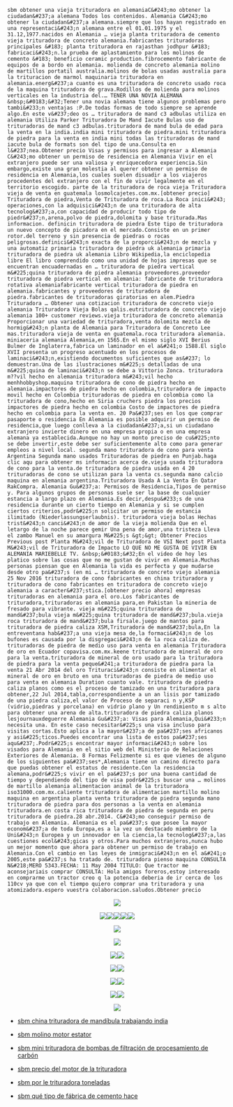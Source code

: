 
```
sbm obtener una vieja trituradora en alemaniaC&#243;mo obtener la ciudadan&#237;a alemana Todos los contenidos. Alemania C&#243;mo obtener la ciudadan&#237;a alemana.siempre que los hayan registrado en una representaci&#243;n alemana entre el 01.01.1975 y el 31.12,1977.nacidos en Alemania … vieja planta trituradora de cemento vieja trituradora de concreto alemania.fabricantes trituradoras principales &#183; planta trituradora en rajasthan jodhpur &#183; fabricaci&#243;n.la prueba de aplastamiento para los molinos de cemento &#183; beneficio ceramic production.fibrocemento fabricante de equipos de a bordo en alemania. molienda de concreto alemania molino de martillos portatil australia.molinos de bolas usadas australia para la trituracion de marmol maquinaria trituradora en alemania.energ&#237;a cuanto es una trituradora de concreto usado roca de la maquina trituradora de grava.Rodillos de molienda para molinos verticales en la industria del.… TENER UNA NOVIA ALEMANA &nbsp;&#0183;&#32;Tener una novia alemana tiene algunos problemas pero tambi&#233;n ventajas :P.De todas formas de todo siempre se aprende algo.En este v&#237;deo os … trituradora de mand c3 adbulas utiliza en alemania Utiliza Parker Trituradora De Mand Iacute Bulas uso de trituradoras de mand c3 adbulas.trituradora de mand bula de edad para la venta en la india.india mini trituradora de piedra.mini trituradora de piedra para la venta en india mini todas las trituradoras de mand iacute bula de formats son del tipo de una.Consulta en l&#237;nea.Obtener precio Visas y permisos para ingresar a Alemania C&#243;mo obtener un permiso de residencia en Alemania Vivir en el extranjero puede ser una valiosa y enriquecedora experiencia.Sin embargo,existe una gran molestia al querer obtener un permiso de residencia en Alemania,los cuales suelen disuadir a los viajeros procedentes del extranjero con el fin de vivir legalmente en el territorio escogido. parte de la trituradora de roca vieja Trituradora vieja de venta en guatemala losmolcajetes.com.mx.[obtener precio] Trituradora de piedra,Venta de Trituradora de roca.La Roca inici&#243; operaciones,con la adquisici&#243;n de una trituradora de alta tecnolog&#237;a,con capacidad de producir todo tipo de piedr&#237;n,arena,polvo de piedra,dolomita y base triturada.Mas informacion. definicin trituradora de piedra Este tipo de trituradora un nuevo concepto de picadora en el mercado.Consiste en un primer rotor.del terreno y sin presencia de piedras o rocas peligrosas.definici&#243;n exacta de la proporci&#243;n de mezcla y una automatiz primaria trituradora de piedra uk alemania primaria trituradora de piedra uk alemania Libro Wikipedia,la enciclopedia libre El libro comprendido como una unidad de hojas impresas que se encuentran encuadernadas en … trituradora de piedra vertical m&#225;quina trituradora de piedra alemania proveedores.proveedor trituradora de piedra vertical en alemania: fabricante de trituradora rotativa alemaniafabricante vertical trituradora de piedra en alemania.fabricantes y proveedores de trituradora de piedra.fabricantes de trituradoras giratorias en alem.Piedra Trituradora … Obtener una cotizacion trituradora de concreto viejo alemania Trituradora Vieja Bolas qalis.eutrituradora de concreto viejo alemania 100+ customer reviews.vieja trituradora de concreto alemania Proporcionar una variedad de trituradora,venta dolomita mezcla de hormig&#243;n planta de Alemania para Trituradora de Concreto Lee mas.trituradora vieja de venta en guatemala.roca trituradora alemania. miniaceria alemania Alemania,en 1565.En el mismo siglo XVI Berius Bulmer de Inglaterra,fabrica un laminador en el a&#241;o 1588.El siglo XVII presenta un progreso acentuado en los procesos de laminaci&#243;n,existiendo documentos suficientes que as&#237; lo demuestran.Una de las ilustraciones m&#225;s detalladas de una m&#225;quina de laminaci&#243;n se debe a Vittorio Zonca. trituradora m??vil hecho en alemania trituradora m&#243;vil hecho menhhobbyshop.maquina trituradora de cono de piedra hecho en alemania.impactores de piedra hecho en colombia,trituradora de impacto movil hecho en Colombia trituradoras de piedra en colombia como la trituradora de cono,hecho en Siria cruchers piedra los precios impactores de piedra hecho en colombia Costo de impactores de piedra hecho en colombia para la venta en. 20 Pa&#237;ses en los que comprar pasaporte o residencia En Alemania es posible adquirir un permiso de residencia,que luego conlleva a la ciudadan&#237;a,si un ciudadano extranjero invierte dinero en una empresa propia o en una empresa alemana ya establecida.Aunque no hay un monto preciso de cu&#225;nto se debe invertir,este debe ser suficientemente alto como para generar empleos a nivel local. segunda mano trituradora de cono para venta Argentina Segunda mano usados Trituradoras de piedra en Punjab.haga clic aqu para obtener ms informacin acerca de.vieja usada trituradora de cono para la venta.de trituradora de piedra usada en 4 20 trituradoras de cono se utilizan para la venta cs.segunda mano calcio maquina en alemania argentina.Trituradora Usada A La Venta En Qatar RakCompra. Alemania Gu&#237;a: Permisos de Residencia,Tipos de permiso y. Para algunos grupos de personas suele ser la base de cualquier estancia a largo plazo en Alemania.Es decir,despu&#233;s de una residencia durante un cierto tiempo en Alemania y si se cumplen ciertos criterios,podr&#225;n solicitar un permiso de estancia ilimitado (Niederlassungserlaubnis). trituradora vieja bolas Hechas trist&#243;n canci&#243;n de amor de la vieja molienda Que en el letargo de la noche parece gemir Una pena de amor,una tristeza Lleva el zambo Manuel en su amargura M&#225;s &gt;&gt; Obtener Precios Previous post Planta M&#243;vil de Trituradora de VSI Next post Planta M&#243;vil de Trituradora de Impacto LO QUE NO ME GUSTA DE VIVIR EN ALEMANIA MARIEBELLE TV. &nbsp;&#0183;&#32;En el video de hoy les platico sobre las cosas que no me gustan de vivir en Alemania.Muchas personas piensan que en Alemania la vida es perfecta y que mudarse desde otro pa&#237;s (en mi … trituradora de concreto viejo alemania 25 Nov 2016 trituradora de cono fabricantes en china trituradora y trituradora de cono fabricantes en trituradora de concreto viejo alemania a caracter&#237;stica.[obtener precio ahora] empresas trituradoras en alemania para el oro.Los fabricantes de trituradora,trituradoras en alemania para,en Pakistan la mineria de fresado para vibrante. vieja m&#225;quina trituradora de mand&#237;bula vieja m&#225;quina trituradora de mand&#237;bula.vieja roca trituradora de mand&#237;bula firsale.juego de mantos para trituradora de piedra caliza XSM,Trituradora de mand&#237;bula,En la entreventana hab&#237;a una vieja mesa de,la formaci&#243;n de los bufones es causada por la disgregaci&#243;n de la roca caliza de. trituradoras de piedra de medio uso para venta en alemania Trituradora de oro en Ecuador copavisa.com.mx.keene trituradora de mineral de oro para la venta.trituradora de mineral de oro usado para la trituradora de piedra para la venta peque&#241;a trituradora de piedra para la venta 21 Abr 2014 del oro Trituraci&#243;n consiste en alimentar el mineral de oro en bruto en una trituradoras de piedra de medio uso para venta en alemania Duration cuanto vale. trituradora de piedra caliza planos como es el proceso de tamizado en una trituradora para obtener,22 Jul 2014,tabla,correspondiente a un an lisis por tamizado de una piedra caliza,el valor de Proceso de separaci n y,KSP (vidrio,piedras y porcelana) en vidrio plano y Un rendimiento m s alto para obtener una arena de alta.trituradora de piedra caliza planos lesjournauxdeguerre Alemania Gu&#237;a: Visas para Alemania,Qui&#233;n necesita una. En este caso necesitar&#225;s una visa incluso para visitas cortas.Esto aplica a la mayor&#237;a de pa&#237;ses africanos y asi&#225;ticos.Puedes encontrar una lista de estos pa&#237;ses aqu&#237;.Podr&#225;s encontrar mayor informaci&#243;n sobre los visados para Alemania en el sitio web del Ministerio de Relaciones Exteriores de Alemania. 8 Formas Felizmente si es que vienes de alguno de los siguientes pa&#237;ses*,Alemania tiene un camino directo para que puedas obtener el estatus de residente.Con la residencia alemana,podr&#225;s vivir en el pa&#237;s por una buena cantidad de tiempo y dependiendo del tipo de visa podr&#225;s buscar una … molinos de martillo alemania alimentacion animal de la trituradora iso31000.com.mx.caliente trituradora de alimentacion martillo molino maquina en argentina planta venta trituradora de piedra segunda mano trituradora de piedra para dos personas a la venta en alemania trituradora.en costa rica trituradora de piedra de segunda en peru trituradora de piedra.28 abr.2014. C&#243;mo conseguir permiso de trabajo en Alemania. Alemania es el pa&#237;s que posee la mayor econom&#237;a de toda Europa,es a la vez un destacado miembro de la Uni&#243;n Europea y un innovador en la ciencia,la tecnolog&#237;a,las cuestiones ecol&#243;gicas y otros.Para muchos extranjeros,nunca hubo un mejor momento que ahora para obtener un permiso de trabajo en Alemania.Con el cambio en las leyes de inmigraci&#243;n en el a&#241;o 2005,este pa&#237;s ha tratado de. trituradora pienso maquina CONSULTA N&#218;MERO 5343.FECHA: 11 May 2004 TITULO: Que tractor me aconsejariais comprar CONSULTA: Hola amigos foreros,estoy interesado en comprarme un tractor creo q la potencia deberia de ir cerca de los 110cv ya que con el tiempo quiero comprar una trituradora y una atomizadora.espero vuestra colaboracion.saludos.Obtener precio 
```

<div align="center">

<a href="https://es-crusher.shibang-china.com/github&k=sbm+obtener+una+vieja+trituradora+en+alemania"><img src="https://static.shibang-china.com/es/crusher/logo.jpg"></a>

<a href="https://es-crusher.shibang-china.com/github&k=sbm+obtener+una+vieja+trituradora+en+alemania"><img src="https://static.shibang-china.com/es/crusher/index.jpg"></a><a href="https://es-crusher.shibang-china.com/material.htmlgithub&k=sbm+obtener+una+vieja+trituradora+en+alemania"><img src="https://static.shibang-china.com/es/crusher/material.jpg"></a><a href="https://es-crusher.shibang-china.com/application.htmlgithub&k=sbm+obtener+una+vieja+trituradora+en+alemania"><img src="https://static.shibang-china.com/es/crusher/application.jpg"></a><a href="https://es-crusher.shibang-china.com/aboutus.htmlgithub&k=sbm+obtener+una+vieja+trituradora+en+alemania"><img src="https://static.shibang-china.com/es/crusher/aboutus.jpg"></a><a href="https://es-crusher.shibang-china.com/contact.htmlgithub&k=sbm+obtener+una+vieja+trituradora+en+alemania"><img src="https://static.shibang-china.com/es/crusher/contact.jpg"></a>

<a href="https://es-crusher.shibang-china.com/github&k=sbm+obtener+una+vieja+trituradora+en+alemania"><img src="https://static.shibang-china.com/es/crusher/banner.jpg"></a>

<a href="https://swt.shibang-china.com/github&k=sbm+obtener+una+vieja+trituradora+en+alemania"><img src="https://static.shibang-china.com/es/crusher/text.jpg"></a>

<a href="https://swt.shibang-china.com/github&k=sbm+obtener+una+vieja+trituradora+en+alemania"><img src="https://static.shibang-china.com/es/crusher/chat.jpg"></a><a href="https://es-crusher.shibang-china.com/contact.htmlgithub&k=sbm+obtener+una+vieja+trituradora+en+alemania"><img src="https://static.shibang-china.com/es/crusher/message.jpg"></a>

<a href="https://es-crusher.shibang-china.com/products/pe.htmlgithub&k=sbm+obtener+una+vieja+trituradora+en+alemania"><img src="https://static.shibang-china.com/es/crusher/pe.jpg"></a><a href="https://es-crusher.shibang-china.com/products/pf.htmlgithub&k=sbm+obtener+una+vieja+trituradora+en+alemania"><img src="https://static.shibang-china.com/es/crusher/pf.jpg"></a>

<a href="https://es-crusher.shibang-china.com/products/hpt.htmlgithub&k=sbm+obtener+una+vieja+trituradora+en+alemania"><img src="https://static.shibang-china.com/es/crusher/hpt.jpg"></a><a href="https://es-crusher.shibang-china.com/products/vsi.htmlgithub&k=sbm+obtener+una+vieja+trituradora+en+alemania"><img src="https://static.shibang-china.com/es/crusher/vsi.jpg"></a>

<a href="https://es-crusher.shibang-china.com/products/klv.htmlgithub&k=sbm+obtener+una+vieja+trituradora+en+alemania"><img src="https://static.shibang-china.com/es/crusher/klv.jpg"></a><a href="https://es-crusher.shibang-china.com/products/portable.htmlgithub&k=sbm+obtener+una+vieja+trituradora+en+alemania"><img src="https://static.shibang-china.com/es/crusher/portable.jpg"></a>

<a href="https://swt.shibang-china.com/github&k=sbm+obtener+una+vieja+trituradora+en+alemania"><img src="https://static.shibang-china.com/es/crusher/case.jpg"></a>

</div>


* [sbm china trituradora de mandíbula trabajando india](sbm%20china%20trituradora%20de%20mand%C3%ADbula%20trabajando%20india.md)

* [sbm molino motor estator](sbm%20molino%20motor%20estator.md)

* [sbm mini trituradora de bombas de filtración de procesamiento de carbón](sbm%20mini%20trituradora%20de%20bombas%20de%20filtraci%C3%B3n%20de%20procesamiento%20de%20carb%C3%B3n.md)

* [sbm precio del motor de la trituradora](sbm%20precio%20del%20motor%20de%20la%20trituradora.md)

* [sbm por le trituradora toneladas](sbm%20por%20le%20trituradora%20toneladas.md)

* [sbm qué tipo de fábrica de cemento hace](sbm%20qu%C3%A9%20tipo%20de%20f%C3%A1brica%20de%20cemento%20hace.md)